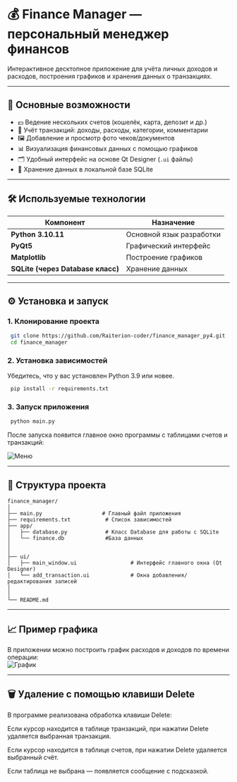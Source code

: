 ﻿# 💰 Finance Manager — персональный менеджер финансов

Интерактивное десктопное приложение для учёта личных доходов и расходов, построения графиков и хранения данных о транзакциях.  

---

## 🚀 Основные возможности

- 💵 Ведение нескольких счетов (кошелёк, карта, депозит и др.)
- 🧾 Учёт транзакций: доходы, расходы, категории, комментарии
- 🖼️ Добавление и просмотр фото чеков/документов
- 📊 Визуализация финансовых данных с помощью графиков
- 🗂️ Удобный интерфейс на основе Qt Designer (`.ui` файлы)
- 💾 Хранение данных в локальной базе SQLite
 
---
  
## 🛠️ Используемые технологии 

| Компонент                         | Назначение |
|-----------------------------------|-------------|
| **Python 3.10.11**                | Основной язык разработки |
| **PyQt5**                         | Графический интерфейс |
| **Matplotlib**                    | Построение графиков |
| **SQLite (через Database класс)** | Хранение данных |

---

## ⚙️ Установка и запуск
 
### 1. Клонирование проекта
```bash
 git clone https://github.com/Raiterion-coder/finance_manager_py4.git
 cd finance_manager
```

### 2. Установка зависимостей
Убедитесь, что у вас установлен Python 3.9 или новее.
```bash
 pip install -r requirements.txt
```

### 3. Запуск приложения
```bash
 python main.py
```

После запуска появится главное окно программы с таблицами счетов и транзакций:

![Меню](https://i.imgur.com/7lk58H2.png)

---

## 📁 Структура проекта

```
finance_manager/
│
├── main.py                   # Главный файл приложения
├── requirements.txt           # Список зависимостей
├── app/
│   ├── database.py            # Класс Database для работы с SQLite
│   └── finance.db             #База данных
│   
│
├── ui/
│   ├── main_window.ui                 # Интерфейс главного окна (Qt Designer)
│   └── add_transaction.ui             # Окна добавления/редактирования записей
│
│
└── README.md
```

---

## 📈 Пример графика

В приложении можно построить график расходов и доходов по времени операции:  
![График](https://i.imgur.com/pNI0Rp9.png)

---

## 🗑️ Удаление с помощью клавиши Delete

В программе реализована обработка клавиши Delete:

Если курсор находится в таблице транзакций, при нажатии Delete удаляется выбранная транзакция.

Если курсор находится в таблице счетов, при нажатии Delete удаляется выбранный счёт.

Если таблица не выбрана — появляется сообщение с подсказкой.






